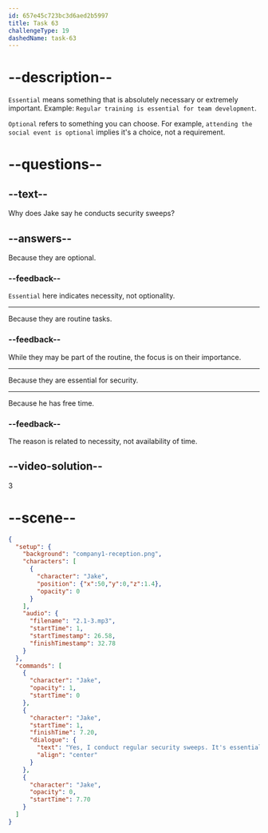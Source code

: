 ```yaml
---
id: 657e45c723bc3d6aed2b5997
title: Task 63
challengeType: 19
dashedName: task-63
---
```


<!-- (audio) Jake: Yes, I conduct regular security sweeps. It's essential to ensure everything is secure. -->

# --description--

`Essential` means something that is absolutely necessary or extremely important. Example: `Regular training is essential for team development`. 

`Optional` refers to something you can choose. For example, `attending the social event is optional` implies it's a choice, not a requirement.

# --questions--

## --text--

Why does Jake say he conducts security sweeps?

## --answers--

Because they are optional.

### --feedback--

`Essential` here indicates necessity, not optionality.

---

Because they are routine tasks.

### --feedback--

While they may be part of the routine, the focus is on their importance.

---

Because they are essential for security.

---

Because he has free time.

### --feedback--

The reason is related to necessity, not availability of time.

## --video-solution--

3

# --scene--

```json
{
  "setup": {
    "background": "company1-reception.png",
    "characters": [
      {
        "character": "Jake",
        "position": {"x":50,"y":0,"z":1.4},
        "opacity": 0
      }
    ],
    "audio": {
      "filename": "2.1-3.mp3",
      "startTime": 1,
      "startTimestamp": 26.58,
      "finishTimestamp": 32.78
    }
  },
  "commands": [
    {
      "character": "Jake",
      "opacity": 1,
      "startTime": 0
    },
    {
      "character": "Jake",
      "startTime": 1,
      "finishTime": 7.20,
      "dialogue": {
        "text": "Yes, I conduct regular security sweeps. It's essential to ensure everything is secure.",
        "align": "center"
      }
    },
    {
      "character": "Jake",
      "opacity": 0,
      "startTime": 7.70
    }
  ]
}
```
